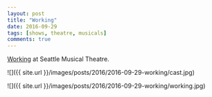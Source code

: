 ```yaml
---
layout: post
title: "Working"
date: 2016-09-29
tags: [shows, theatre, musicals]
comments: true
---
```

[Working](http://seattlemusical.org/portfolio/working) at Seattle Musical Theatre.

![]({{ site.url }}/images/posts/2016/2016-09-29-working/cast.jpg)

![]({{ site.url }}/images/posts/2016/2016-09-29-working/working.jpg)


